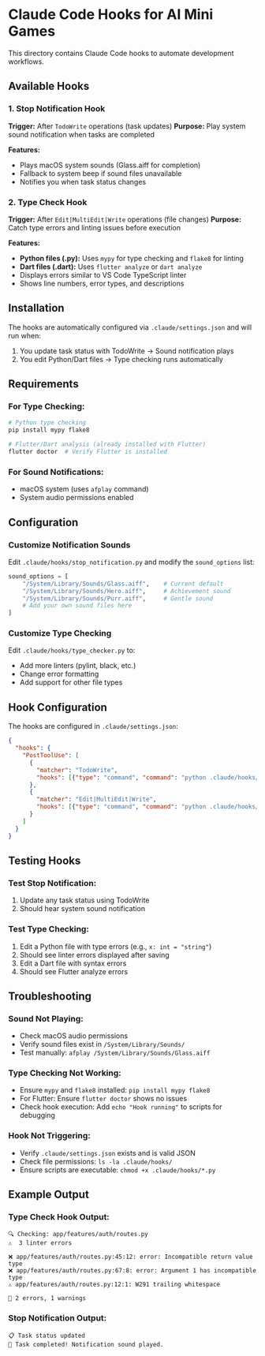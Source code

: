 # Claude Code Hooks for AI Mini Games

This directory contains Claude Code hooks to automate development workflows.

## Available Hooks

### 1. Stop Notification Hook
**Trigger:** After `TodoWrite` operations (task updates)
**Purpose:** Play system sound notification when tasks are completed

**Features:**
- Plays macOS system sounds (Glass.aiff for completion)
- Fallback to system beep if sound files unavailable  
- Notifies you when task status changes

### 2. Type Check Hook
**Trigger:** After `Edit|MultiEdit|Write` operations (file changes)
**Purpose:** Catch type errors and linting issues before execution

**Features:**
- **Python files (.py):** Uses `mypy` for type checking and `flake8` for linting
- **Dart files (.dart):** Uses `flutter analyze` or `dart analyze`
- Displays errors similar to VS Code TypeScript linter
- Shows line numbers, error types, and descriptions

## Installation

The hooks are automatically configured via `.claude/settings.json` and will run when:
1. You update task status with TodoWrite → Sound notification plays
2. You edit Python/Dart files → Type checking runs automatically

## Requirements

### For Type Checking:
```bash
# Python type checking
pip install mypy flake8

# Flutter/Dart analysis (already installed with Flutter)
flutter doctor  # Verify Flutter is installed
```

### For Sound Notifications:
- macOS system (uses `afplay` command)
- System audio permissions enabled

## Configuration

### Customize Notification Sounds
Edit `.claude/hooks/stop_notification.py` and modify the `sound_options` list:
```python
sound_options = [
    "/System/Library/Sounds/Glass.aiff",    # Current default
    "/System/Library/Sounds/Hero.aiff",     # Achievement sound
    "/System/Library/Sounds/Purr.aiff",     # Gentle sound  
    # Add your own sound files here
]
```

### Customize Type Checking
Edit `.claude/hooks/type_checker.py` to:
- Add more linters (pylint, black, etc.)
- Change error formatting
- Add support for other file types

## Hook Configuration

The hooks are configured in `.claude/settings.json`:

```json
{
  "hooks": {
    "PostToolUse": [
      {
        "matcher": "TodoWrite",
        "hooks": [{"type": "command", "command": "python .claude/hooks/stop_notification.py"}]
      },
      {
        "matcher": "Edit|MultiEdit|Write", 
        "hooks": [{"type": "command", "command": "python .claude/hooks/type_checker.py"}]
      }
    ]
  }
}
```

## Testing Hooks

### Test Stop Notification:
1. Update any task status using TodoWrite
2. Should hear system sound notification

### Test Type Checking:
1. Edit a Python file with type errors (e.g., `x: int = "string"`)
2. Should see linter errors displayed after saving
3. Edit a Dart file with syntax errors
4. Should see Flutter analyze errors

## Troubleshooting

### Sound Not Playing:
- Check macOS audio permissions
- Verify sound files exist in `/System/Library/Sounds/`
- Test manually: `afplay /System/Library/Sounds/Glass.aiff`

### Type Checking Not Working:
- Ensure `mypy` and `flake8` installed: `pip install mypy flake8`
- For Flutter: Ensure `flutter doctor` shows no issues
- Check hook execution: Add `echo "Hook running"` to scripts for debugging

### Hook Not Triggering:
- Verify `.claude/settings.json` exists and is valid JSON
- Check file permissions: `ls -la .claude/hooks/`
- Ensure scripts are executable: `chmod +x .claude/hooks/*.py`

## Example Output

### Type Check Hook Output:
```
🔍 Checking: app/features/auth/routes.py
⚠️  3 linter errors

❌ app/features/auth/routes.py:45:12: error: Incompatible return value type
❌ app/features/auth/routes.py:67:8: error: Argument 1 has incompatible type
⚠️ app/features/auth/routes.py:12:1: W291 trailing whitespace

🔧 2 errors, 1 warnings
```

### Stop Notification Output:
```
📋 Task status updated  
🔔 Task completed! Notification sound played.
```